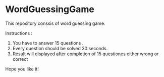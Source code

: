 # WordGuessingGame
 
This repository conssis of word guessing game.

Instructions : 

1. You have to answer 15 questions .
2. Every question should be solved 30 seconds.
3. Result will displayed after completion of 15 questiones either wrong or correct

Hope you like it!

